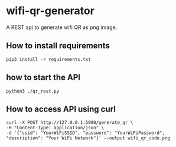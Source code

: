 # wifi-qr-generator
A REST api to generate wifi QR as png image.

## How to install requirements

```
pip3 install -r requirements.txt
```

## how to start the API

```
python3 ./qr_rest.py
```

## How to access API using curl

```
curl -X POST http://127.0.0.1:5000/generate_qr \                                           
-H "Content-Type: application/json" \
-d '{"ssid": "YourWiFiSSID", "password": "YourWiFiPassword", "description": "Your WiFi Network"}' --output wifi_qr_code.png
```
